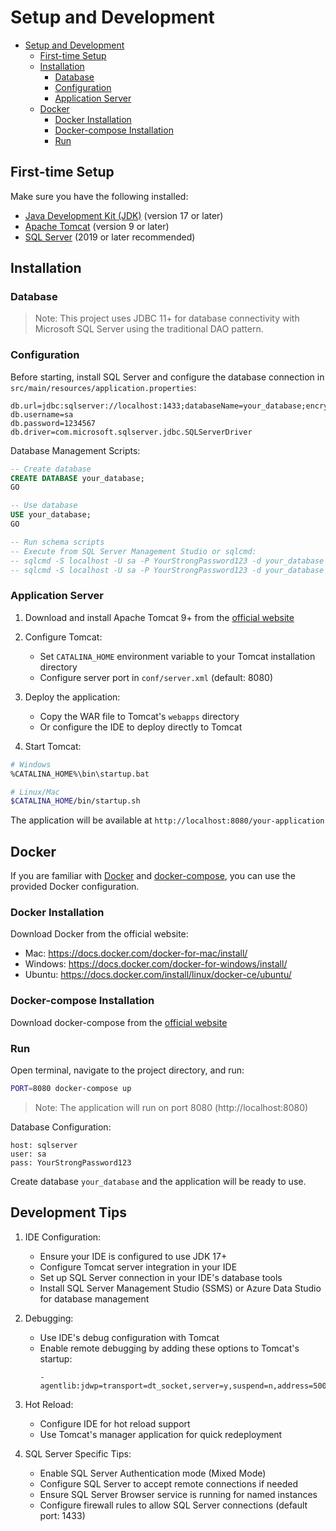 # Setup and Development

-   [Setup and Development](#setup-and-development)
    -   [First-time Setup](#first-time-setup)
    -   [Installation](#installation)
        -   [Database](#database)
        -   [Configuration](#configuration)
        -   [Application Server](#application-server)
    -   [Docker](#docker)
        -   [Docker Installation](#docker-installation)
        -   [Docker-compose Installation](#docker-compose-installation)
        -   [Run](#run)

## First-time Setup

Make sure you have the following installed:

-   [Java Development Kit (JDK)](https://www.oracle.com/java/technologies/downloads/) (version 17 or later)
-   [Apache Tomcat](https://tomcat.apache.org/download-90.cgi) (version 9 or later)
-   [SQL Server](https://www.microsoft.com/en-us/sql-server/sql-server-downloads) (2019 or later recommended)

## Installation

### Database

> Note: This project uses JDBC 11+ for database connectivity with Microsoft SQL Server using the traditional DAO pattern.

### Configuration

Before starting, install SQL Server and configure the database connection in `src/main/resources/application.properties`:

```properties
db.url=jdbc:sqlserver://localhost:1433;databaseName=your_database;encrypt=true;trustServerCertificate=true
db.username=sa
db.password=1234567
db.driver=com.microsoft.sqlserver.jdbc.SQLServerDriver
```

Database Management Scripts:

```sql
-- Create database
CREATE DATABASE your_database;
GO

-- Use database
USE your_database;
GO

-- Run schema scripts
-- Execute from SQL Server Management Studio or sqlcmd:
-- sqlcmd -S localhost -U sa -P YourStrongPassword123 -d your_database -i src/main/resources/sql/schema.sql
-- sqlcmd -S localhost -U sa -P YourStrongPassword123 -d your_database -i src/main/resources/sql/data.sql
```

### Application Server

1. Download and install Apache Tomcat 9+ from the [official website](https://tomcat.apache.org/download-90.cgi)

2. Configure Tomcat:
   - Set `CATALINA_HOME` environment variable to your Tomcat installation directory
   - Configure server port in `conf/server.xml` (default: 8080)

3. Deploy the application:
   - Copy the WAR file to Tomcat's `webapps` directory
   - Or configure the IDE to deploy directly to Tomcat

4. Start Tomcat:
```bash
# Windows
%CATALINA_HOME%\bin\startup.bat

# Linux/Mac
$CATALINA_HOME/bin/startup.sh
```

The application will be available at `http://localhost:8080/your-application`

## Docker

If you are familiar with [Docker](https://www.docker.com/) and [docker-compose](https://docs.docker.com/compose), you can use the provided Docker configuration.

### Docker Installation

Download Docker from the official website:

-   Mac: https://docs.docker.com/docker-for-mac/install/
-   Windows: https://docs.docker.com/docker-for-windows/install/
-   Ubuntu: https://docs.docker.com/install/linux/docker-ce/ubuntu/

### Docker-compose Installation

Download docker-compose from the [official website](https://docs.docker.com/compose/install)

### Run

Open terminal, navigate to the project directory, and run:

```bash
PORT=8080 docker-compose up
```

> Note: The application will run on port 8080 (http://localhost:8080)

Database Configuration:
```text
host: sqlserver
user: sa
pass: YourStrongPassword123
```

Create database `your_database` and the application will be ready to use.

## Development Tips

1. IDE Configuration:
   - Ensure your IDE is configured to use JDK 17+
   - Configure Tomcat server integration in your IDE
   - Set up SQL Server connection in your IDE's database tools
   - Install SQL Server Management Studio (SSMS) or Azure Data Studio for database management

2. Debugging:
   - Use IDE's debug configuration with Tomcat
   - Enable remote debugging by adding these options to Tomcat's startup:
     ```
     -agentlib:jdwp=transport=dt_socket,server=y,suspend=n,address=5005
     ```

3. Hot Reload:
   - Configure IDE for hot reload support
   - Use Tomcat's manager application for quick redeployment

4. SQL Server Specific Tips:
   - Enable SQL Server Authentication mode (Mixed Mode)
   - Configure SQL Server to accept remote connections if needed
   - Ensure SQL Server Browser service is running for named instances
   - Configure firewall rules to allow SQL Server connections (default port: 1433)